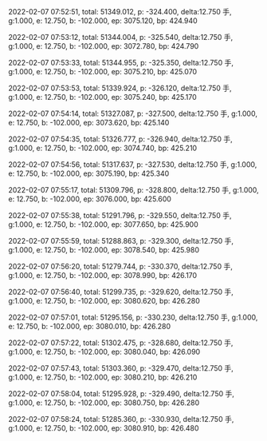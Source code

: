 2022-02-07 07:52:51, total: 51349.012, p: -324.400, delta:12.750 手, g:1.000, e: 12.750, b: -102.000, ep: 3075.120, bp: 424.940

2022-02-07 07:53:12, total: 51344.004, p: -325.540, delta:12.750 手, g:1.000, e: 12.750, b: -102.000, ep: 3072.780, bp: 424.790

2022-02-07 07:53:33, total: 51344.955, p: -325.350, delta:12.750 手, g:1.000, e: 12.750, b: -102.000, ep: 3075.210, bp: 425.070

2022-02-07 07:53:53, total: 51339.924, p: -326.120, delta:12.750 手, g:1.000, e: 12.750, b: -102.000, ep: 3075.240, bp: 425.170

2022-02-07 07:54:14, total: 51327.087, p: -327.500, delta:12.750 手, g:1.000, e: 12.750, b: -102.000, ep: 3073.620, bp: 425.140

2022-02-07 07:54:35, total: 51326.777, p: -326.940, delta:12.750 手, g:1.000, e: 12.750, b: -102.000, ep: 3074.740, bp: 425.210

2022-02-07 07:54:56, total: 51317.637, p: -327.530, delta:12.750 手, g:1.000, e: 12.750, b: -102.000, ep: 3075.190, bp: 425.340

2022-02-07 07:55:17, total: 51309.796, p: -328.800, delta:12.750 手, g:1.000, e: 12.750, b: -102.000, ep: 3076.000, bp: 425.600

2022-02-07 07:55:38, total: 51291.796, p: -329.550, delta:12.750 手, g:1.000, e: 12.750, b: -102.000, ep: 3077.650, bp: 425.900

2022-02-07 07:55:59, total: 51288.863, p: -329.300, delta:12.750 手, g:1.000, e: 12.750, b: -102.000, ep: 3078.540, bp: 425.980

2022-02-07 07:56:20, total: 51279.744, p: -330.370, delta:12.750 手, g:1.000, e: 12.750, b: -102.000, ep: 3078.990, bp: 426.170

2022-02-07 07:56:40, total: 51299.735, p: -329.620, delta:12.750 手, g:1.000, e: 12.750, b: -102.000, ep: 3080.620, bp: 426.280

2022-02-07 07:57:01, total: 51295.156, p: -330.230, delta:12.750 手, g:1.000, e: 12.750, b: -102.000, ep: 3080.010, bp: 426.280

2022-02-07 07:57:22, total: 51302.475, p: -328.680, delta:12.750 手, g:1.000, e: 12.750, b: -102.000, ep: 3080.040, bp: 426.090

2022-02-07 07:57:43, total: 51303.360, p: -329.470, delta:12.750 手, g:1.000, e: 12.750, b: -102.000, ep: 3080.210, bp: 426.210

2022-02-07 07:58:04, total: 51295.928, p: -329.490, delta:12.750 手, g:1.000, e: 12.750, b: -102.000, ep: 3080.750, bp: 426.280

2022-02-07 07:58:24, total: 51285.360, p: -330.930, delta:12.750 手, g:1.000, e: 12.750, b: -102.000, ep: 3080.910, bp: 426.480